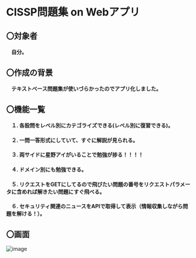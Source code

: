 # CISSP問題集 on Webアプリ

## 〇対象者
#### 　自分。

## 〇作成の背景
#### 　テキストベース問題集が使いづらかったのでアプリ化しました。 

## 〇機能一覧
#### 　１. 各設問をレベル別にカテゴライズできる(レベル別に復習できる)。
#### 　２. 一問一答形式にしていて、すぐに解説が見られる。
#### 　３. 両サイドに星野アイがいることで勉強が捗る！！！！
#### 　４. ドメイン別にも勉強できる。
#### 　５. リクエストをGETにしてるので飛びたい問題の番号をリクエストパラメータに含めれば解きたい問題にすぐ飛べる。
#### 　６. セキュリティ関連のニュースをAPIで取得して表示（情報収集しながら問題を解ける！）。

## 〇画面
![image](https://github.com/ftaiki/CISSP_webapp/assets/93857406/cae14c70-e2ac-44d1-9c7d-3331fee0dfb3)

